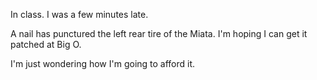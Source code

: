 In class. I was a few minutes late.

A nail has punctured the left rear tire of the Miata. I'm hoping I can get it patched at Big O.

I'm just wondering how I'm going to afford it.